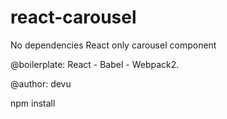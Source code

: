 # react-carousel
No dependencies React only carousel component

@boilerplate: React - Babel - Webpack2.

@author: devu

npm install
